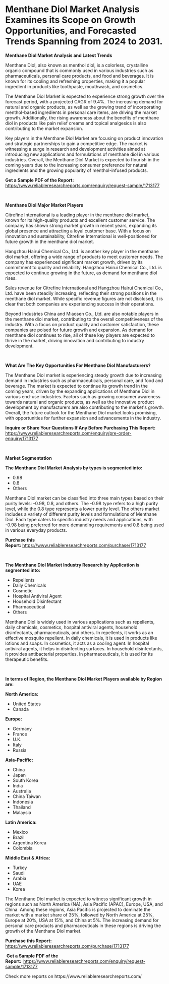 <p><h1>Menthane Diol Market Analysis Examines its Scope on Growth Opportunities, and Forecasted Trends Spanning from 2024 to 2031.</h1></p><p><strong>Menthane Diol Market Analysis and Latest Trends</strong></p>
<p><p>Menthane Diol, also known as menthol diol, is a colorless, crystalline organic compound that is commonly used in various industries such as pharmaceuticals, personal care products, and food and beverages. It is known for its cooling and refreshing properties, making it a popular ingredient in products like toothpaste, mouthwash, and cosmetics.</p><p>The Menthane Diol Market is expected to experience strong growth over the forecast period, with a projected CAGR of 9.4%. The increasing demand for natural and organic products, as well as the growing trend of incorporating menthol-based ingredients in personal care items, are driving the market growth. Additionally, the rising awareness about the benefits of menthane diol in products like pain relief creams and topical analgesics is also contributing to the market expansion.</p><p>Key players in the Menthane Diol Market are focusing on product innovation and strategic partnerships to gain a competitive edge. The market is witnessing a surge in research and development activities aimed at introducing new applications and formulations of menthane diol in various industries. Overall, the Menthane Diol Market is expected to flourish in the coming years due to the increasing consumer preference for natural ingredients and the growing popularity of menthol-infused products.</p></p>
<p><strong>Get a Sample PDF of the Report:&nbsp;</strong> <a href="https://www.reliableresearchreports.com/enquiry/request-sample/1713177">https://www.reliableresearchreports.com/enquiry/request-sample/1713177</a></p>
<p>&nbsp;</p>
<p><strong>Menthane Diol Major Market Players</strong></p>
<p><p>Citrefine International is a leading player in the menthane diol market, known for its high-quality products and excellent customer service. The company has shown strong market growth in recent years, expanding its global presence and attracting a loyal customer base. With a focus on innovation and sustainability, Citrefine International is well-positioned for future growth in the menthane diol market.</p><p>Hangzhou Hairui Chemical Co., Ltd. is another key player in the menthane diol market, offering a wide range of products to meet customer needs. The company has experienced significant market growth, driven by its commitment to quality and reliability. Hangzhou Hairui Chemical Co., Ltd. is expected to continue growing in the future, as demand for menthane diol rises.</p><p>Sales revenue for Citrefine International and Hangzhou Hairui Chemical Co., Ltd. have been steadily increasing, reflecting their strong positions in the menthane diol market. While specific revenue figures are not disclosed, it is clear that both companies are experiencing success in their operations.</p><p>Beyond Industries China and Miaosen Co., Ltd. are also notable players in the menthane diol market, contributing to the overall competitiveness of the industry. With a focus on product quality and customer satisfaction, these companies are poised for future growth and expansion. As demand for menthane diol continues to rise, all of these key players are expected to thrive in the market, driving innovation and contributing to industry development.</p></p>
<p>&nbsp;</p>
<p><strong>What Are The Key Opportunities For Menthane Diol Manufacturers?</strong></p>
<p><p>The Menthane Diol market is experiencing steady growth due to increasing demand in industries such as pharmaceuticals, personal care, and food and beverage. The market is expected to continue its growth trend in the coming years, driven by the expanding applications of Menthane Diol in various end-use industries. Factors such as growing consumer awareness towards natural and organic products, as well as the innovative product development by manufacturers are also contributing to the market's growth. Overall, the future outlook for the Menthane Diol market looks promising, with opportunities for further expansion and advancements in the industry.</p></p>
<p><strong>Inquire or Share Your Questions If Any Before Purchasing This Report:</strong> <a href="https://www.reliableresearchreports.com/enquiry/pre-order-enquiry/1713177">https://www.reliableresearchreports.com/enquiry/pre-order-enquiry/1713177</a></p>
<p>&nbsp;</p>
<p><strong>Market Segmentation</strong></p>
<p><strong>The Menthane Diol Market Analysis by types is segmented into:</strong></p>
<p><ul><li>0.98</li><li>0.8</li><li>Others</li></ul></p>
<p><p>Menthane Diol market can be classified into three main types based on their purity levels: -0.98, 0.8, and others. The -0.98 type refers to a high purity level, while the 0.8 type represents a lower purity level. The others market includes a variety of different purity levels and formulations of Menthane Diol. Each type caters to specific industry needs and applications, with -0.98 being preferred for more demanding requirements and 0.8 being used in various everyday products.</p></p>
<p><strong>Purchase this Report:&nbsp;</strong><a href="https://www.reliableresearchreports.com/purchase/1713177">https://www.reliableresearchreports.com/purchase/1713177</a></p>
<p>&nbsp;</p>
<p><strong>The Menthane Diol Market Industry Research by Application is segmented into:</strong></p>
<p><ul><li>Repellents</li><li>Daily Chemicals</li><li>Cosmetic</li><li>Hospital Antiviral Agent</li><li>Household Disinfectant</li><li>Pharmaceutical</li><li>Others</li></ul></p>
<p><p>Menthane Diol is widely used in various applications such as repellents, daily chemicals, cosmetics, hospital antiviral agents, household disinfectants, pharmaceuticals, and others. In repellents, it works as an effective mosquito repellent. In daily chemicals, it is used in products like lotions and soaps. In cosmetics, it acts as a cooling agent. In hospital antiviral agents, it helps in disinfecting surfaces. In household disinfectants, it provides antibacterial properties. In pharmaceuticals, it is used for its therapeutic benefits.</p></p>
<p>&nbsp;</p>
<p><strong>In terms of Region, the Menthane Diol Market Players available by Region are:</strong></p>
<p>
    <p> <strong> North America: </strong>
        <ul>
            <li>United States</li>
            <li>Canada</li>
        </ul>
        </p> 
    <p> <strong> Europe: </strong>
        <ul>
            <li>Germany</li>
            <li>France</li>
            <li>U.K.</li>
            <li>Italy</li>
            <li>Russia</li>
        </ul>
        </p> 
    <p> <strong> Asia-Pacific: </strong>
        <ul>
            <li>China</li>
            <li>Japan</li>
            <li>South Korea</li>
            <li>India</li>
            <li>Australia</li>
            <li>China Taiwan</li>
            <li>Indonesia</li>
            <li>Thailand</li>
            <li>Malaysia</li>
        </ul>
        </p> 
    <p> <strong> Latin America: </strong>
        <ul>
            <li>Mexico</li>
            <li>Brazil</li>
            <li>Argentina Korea</li>
            <li>Colombia</li>
        </ul>
        </p> 
    <p> <strong> Middle East & Africa: </strong>
        <ul>
            <li>Turkey</li>
            <li>Saudi</li>
            <li>Arabia</li>
            <li>UAE</li>
            <li>Korea</li>
        </ul>
    </p>
    </p>
<p><p>The Menthane Diol market is expected to witness significant growth in regions such as North America (NA), Asia Pacific (APAC), Europe, USA, and China. Among these regions, Asia Pacific is projected to dominate the market with a market share of 35%, followed by North America at 25%, Europe at 20%, USA at 15%, and China at 5%. The increasing demand for personal care products and pharmaceuticals in these regions is driving the growth of the Menthane Diol market.</p></p>
<p><strong>Purchase this Report: </strong><a href="https://www.reliableresearchreports.com/purchase/1713177">https://www.reliableresearchreports.com/purchase/1713177</a></p>
<p>&nbsp;<strong>Get a Sample PDF of the Report:&nbsp;&nbsp;</strong><a href="https://www.reliableresearchreports.com/enquiry/request-sample/1713177">https://www.reliableresearchreports.com/enquiry/request-sample/1713177</a></p>
<p><strong></strong></p>
<p>Check more reports on https://www.reliableresearchreports.com/</p>